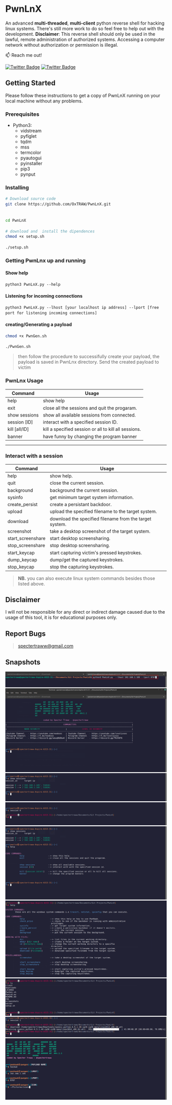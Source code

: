# PwnLnX
An advanced **multi-threaded**, **multi-client** python reverse shell for hacking linux systems. There's still more work to do so feel free to help out with the development.
**Disclaimer**: This reverse shell should only be used in the lawful, remote administration of authorized systems. Accessing a computer network without authorization or permission is illegal.

:mailbox: Reach me out!

[![Twitter Badge](https://img.shields.io/badge/-@OxTRAW-1ca0f1?style=flat&labelColor=1ca0f1&logo=twitter&logoColor=white&link=https://twitter.com/OxTRAW)](https://twitter.com/OxTRAW) [![Twitter Badge](https://img.shields.io/badge/-@XtremePentesting-1ca0f1?style=flat&labelColor=1ca0f1&logo=twitter&logoColor=white&link=https://twitter.com/xtremepentest)](https://twitter.com/xtremepentest)


## Getting Started
Please follow these instructions to get a copy of PwnLnX running on your local machine without any problems.
### Prerequisites
* Python3:
    * vidstream
    * pyfiglet
    * tqdm
    * mss
    * termcolor
    * pyautogui
    * pyinstaller
    * pip3
    * pynput

### Installing
```bash
# Download source code
git clone https://github.com/OxTRAW/PwnLnX.git


cd PwnLnX

# download and  install the dipendences
chmod +x setup.sh

./setup.sh

```

### Getting PwnLnx up and running
#### Show help
`python3 PwnLnX.py --help`

#### Listening for incoming connections
`python3 PwnLnX.py --lhost [your localhost ip address] --lport [free port for listening incoming connections]`

#### creating/Generating a payload
```bash
chmod +x PwnGen.sh

./PwnGen.sh

```

>then follow the procedure to successifully create your payload, the payload is saved in PwnLnx directory. Send the created payload to victim

### PwnLnx Usage

| Command       | Usage                                                 |
| ------------- |-------------------------------------------------------|    					
| help          | show help     					| 
| exit          | close all the sessions and quit the progaram.         |
| show sessions | show all available sessions from connected.           |
| session [ID]  | interact with a specified session ID.                 | 
| kill [all/ID] | kill a specified session or all to kill all sessions. |
| banner        | have funny by changing the program banner             |

---

### Interact with a session

| Command            | Usage                                                   |
| -------------------|---------------------------------------------------------| 
| help               | show help.     					       | 
| quit               | close the current session.                              |
| background         | background the current session.                         |
| sysinfo            | get minimum target system information.                  | 
| create_persist     | create a persistant backdoor.                           |
| upload             | upload the specified filename to the target system.     |
| download           | download the specified filename from the target system. |
| screenshot         | take a desktop screenshot of the target system.         |
| start_screenshare  | start desktop screensharing.                            | 
| stop_screenshare   | stop desktop screensharing.                             |
| start_keycap       | start capturing victim's pressed keystrokes.            |
| dump_keycap        | dump/get the captured keystrokes.                       |
| stop_keycap		 | stop the capturing keystrokes.                          |

> **NB.** you can also execute linux system commands besides those listed above.

## Disclaimer 
I will not be responsible for any direct or indirect damage caused due to the usage of this tool, it is for educational purposes only.
## Report Bugs
> spectertraww@gmail.com

## Snapshots
![](res/start_con.png)
![](res/waiting_con.png)
![](res/show_sess.png)
![](res/session.png)
![](res/help.png)
![](res/help2.png)
![](res/ls.png)
![](res/download.png)
![](res/pwngen.png)








